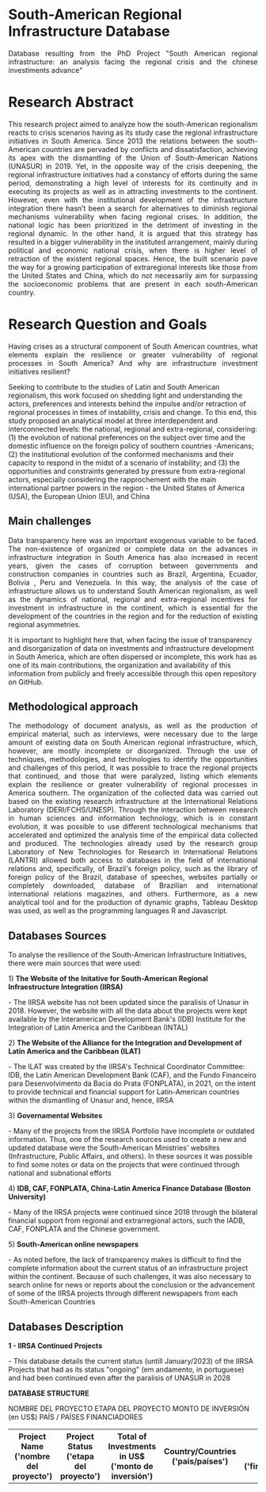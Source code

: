 # South-American Regional Infrastructure Database
<p align="justify">
Database resulting from the PhD Project "South American regional infrastructure: an analysis facing the regional crisis and the chinese investiments advance"
</p>

# Research Abstract
<p align="justify">
This research project aimed to analyze how the south-American regionalism reacts to crisis scenarios having as its study case the regional infrastructure initiatives in South America. Since 2013 the relations between the south-American countries are pervaded by conflicts and dissatisfaction, achieving its apex with the dismantling of the Union of South-American Nations (UNASUR) in 2019. Yet, in the opposite way of the crisis deepening, the regional infrastructure initiatives had a constancy of efforts during the same period, demonstrating a high level of interests for its continuity and in executing its projects as well as in attracting investments to the continent. However, even with the institutional development of the infrastructure integration there hasn’t been a search for alternatives to diminish regional mechanisms vulnerability when facing regional crises. In addition, the national logic has been prioritized in the detriment of investing in the regional dynamic. In the other hand, it is argued that this strategy has resulted in a bigger vulnerability in the instituted arrangement, mainly during political and economic national crisis, when there is higher level of retraction of the existent regional spaces. Hence, the built scenario pave the way for a growing participation of extraregional interests like those from the United States and China, which do not necessarily aim for surpassing the socioeconomic problems that are present in each south-American country.
</p>

# Research Question and Goals
<p align="justify">
Having crises as a structural component of South American countries, what elements explain the resilience or greater vulnerability of regional processes in South America? And why are infrastructure investment initiatives resilient?
</p>
<a> Seeking to contribute to the studies of Latin and South American regionalism, this work focused on shedding light and understanding the actors, preferences and interests behind the impulse and/or retraction of regional processes in times of instability, crisis and change.</a>
<a> To this end, this study proposed an analytical model at three interdependent and interconnected levels: the national, regional and extra-regional, considering: (1) the evolution of national preferences on the subject over time and the domestic influence on the foreign policy of southern countries -Americans; (2) the institutional evolution of the conformed mechanisms and their capacity to respond in the midst of a scenario of instability; and (3) the opportunities and constraints generated by pressure from extra-regional actors, especially considering the rapprochement with the main international partner powers in the region - the United States of America (USA), the European Union (EU), and China</a>
  
## Main challenges
<p align="justify">
<a>Data transparency here was an important exogenous variable to be faced. The non-existence of organized or complete data on the advances in infrastructure integration in South America has also increased in recent years, given the cases of corruption between governments and construction companies in countries such as Brazil, Argentina, Ecuador, Bolivia , Peru and Venezuela. In this way, the analysis of the case of infrastructure allows us to understand South American regionalism, as well as the dynamics of national, regional and extra-regional incentives for investment in infrastructure in the continent, which is essential for the development of the countries in the region and for the reduction of existing regional asymmetries. </a>

<a> It is important to highlight here that, when facing the issue of transparency and disorganization of data on investments and infrastructure development in South America, which are often dispersed or incomplete, this work has as one of its main contributions, the organization and availability of this information from publicly and freely accessible through this open repository on GitHub.</a>
</p>


## Methodological approach
<p align="justify">
<a>The methodology of document analysis, as well as the production of empirical material, such as interviews, were necessary due to the large amount of existing data on South American regional infrastructure, which, however, are mostly incomplete or disorganized. </a>
<a> Through the use of techniques, methodologies, and technologies to identify the opportunities and challenges of this period, it was possible to trace the regional projects that continued, and those that were paralyzed, listing which elements explain the resilience or greater vulnerability of regional processes in America southern.</a>
<a>The organization of the collected data was carried out based on the existing research infrastructure at the International Relations Laboratory (DERI/FCHS/UNESP). Through the interaction between research in human sciences and information technology, which is in constant evolution, it was possible to use different technological mechanisms that accelerated and optimized the analysis time of the empirical data collected and produced.</a>
<a>The technologies already used by the research group Laboratory of New Technologies for Research in International Relations (LANTRI) allowed both access to databases in the field of international relations and, specifically, of Brazil's foreign policy, such as the library of foreign policy of the Brazil, database of speeches, websites partially or completely downloaded, database of Brazilian and international international relations magazines, and others. Furthermore, as a new analytical tool and for the production of dynamic graphs, Tableau Desktop was used, as well as the programming languages R and Javascript.</a>
</p>

## Databases Sources
<p align="justify">
<p>To analyse the resilience of the South-American Infrastructure Initiatives, there were main sources that were used:</p>
1) <b><a> The Website of the Initative for South-American Regional Infraestructure Integration (IIRSA) </a></b>
<p> - The IIRSA website has not been updated since the paralisis of Unasur in 2018. However, the website with all the data about the projects were kept available by the Interamerican Development Bank's (IDB) Institute for the Integration of Latin America and the Caribbean (INTAL) </p> 
2) <a> <b>The Website of the Alliance for the Integration and Development of Latin America and the Caribbean (ILAT) </b> </a>
<p> - The ILAT was created by the IIRSA's Technical Coordinator Committee: IDB, the Latin American Development Bank (CAF), and the Fundo Financeiro para Desenvolvimento da Bacia do Prata (FONPLATA), in 2021, on the intent to provide technical and financial support for Latin-American countries within the dismantling of Unasur and, hence, IIRSA </p>
3) <a> <b> Governamental Websites </b> </a>
<p> - Many of the projects from the IIRSA Portfolio have incomplete or outdated information. Thus, one of the research sources used to create a new and updated database were the South-American Ministries' websites (Infrastructure, Public Affairs, and others). In these sources it was possible to find some notes or data on the projects that were continued through national and subnational efforts </p>
4) <a> <b> IDB, CAF, FONPLATA, China-Latin America Finance Database (Boston University) </b> </a>
<p> - Many of the IIRSA projects were continued since 2018 through the bilateral financial support from regional and extrarregional actors, such the IADB, CAF, FONPLATA and the Chinese government.</p>
</p>
5) <a> <b> South-American online newspapers </b> </a>
<p> - As noted before, the lack of transparency makes is difficult to find the complete information about the current status of an infrastructure project within the continent. Because of such challenges, it was also necessary to search online for news or reports about the conclusion or the advancement of some of the IIRSA projects through different newspapers from each South-American Countries </p>
</p>

## Databases Description
<p align="justify">
<p><b> 1 - IIRSA Continued Projects </b></p>
<p></p> - This database details the current status (untill January/2023) of the IIRSA Projects that had as its status "ongoing" (em andamento, in portuguese) and had been continued even after the paralisis of UNASUR in 2028 </p>
<p> <b> DATABASE STRUCTURE </b></p>
<table>
  <tr>
    <th>Project Name ('nombre del proyecto')</th>
    <th>Project Status ('etapa del proyecto')</th>
    <th>Total of Investments in US$ ('monto de inversión')</th>
    <th>Country/Countries ('país/países')</th>
    <th>Financial Sources ('financiadores')</th>
  </tr> 

NOMBRE DEL PROYECTO	ETAPA DEL PROYECTO	MONTO DE INVERSIÓN (en US$)	PAÍS / PAÍSES	FINANCIADORES


</table>
  
</p>

</p>


